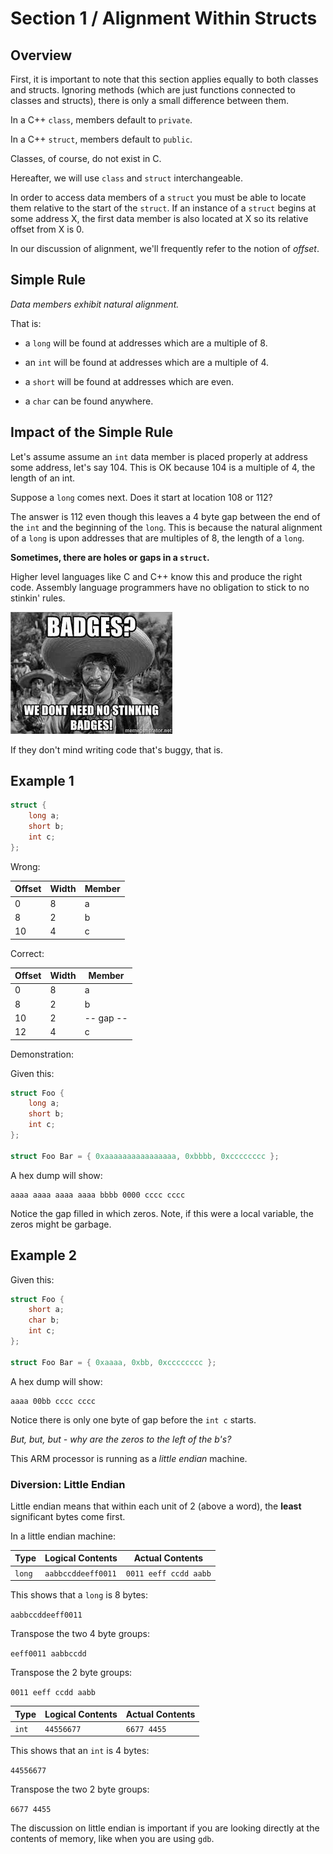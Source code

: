 # Section 1 / Alignment Within Structs

## Overview

First, it is important to note that this section applies equally to both classes and structs.
Ignoring methods (which are just functions connected to classes and structs), there is only
a small difference between them.

In a C++ `class`, members default to `private`.

In a C++ `struct`, members default to `public`.

Classes, of course, do not exist in C.

Hereafter, we will use `class` and `struct` interchangeable.

In order to access data members of a `struct` you must be able to locate them
relative to the start of the `struct`. If an instance of a `struct` begins at
some address X, the first data member is also located at X so its relative
offset from X is 0.

In our discussion of alignment, we'll frequently refer to the notion of *offset*.

## Simple Rule

*Data members exhibit natural alignment.*

That is:

* a `long` will be found at addresses which are a multiple of 8.

* an `int` will be found at addresses which are a multiple of 4.

* a `short` will be found at addresses which are even.

* a `char` can be found anywhere.

## Impact of the Simple Rule

Let's assume assume an `int` data member is placed properly at address
some address, let's say 104. This is OK because 104 is a multiple of 4,
the length of an int.

Suppose a `long` comes next. Does it start at location 108 or 112?

The answer is 112 even though this leaves a 4 byte gap between the
end of the `int` and the beginning of the `long`. This is because the
natural alignment of a `long` is upon addresses that are multiples of
8, the length of a `long`.

**Sometimes, there are holes or gaps in a `struct`.**

Higher level languages like C and C++ know this and produce the right
code. Assembly language programmers have no obligation to stick to no
stinkin' rules.

![badges](./badges.jpeg)

If they don't mind writing code that's buggy, that is.

## Example 1

```c
struct {
	long a;
	short b;
	int c;
};
```

Wrong:

| Offset | Width | Member |
| ------ | ----- | ------ |
| 0 | 8 | a |
| 8 | 2 | b |
| 10 | 4 | c |

Correct:

| Offset | Width | Member |
| ------ | ----- | ------ |
| 0 | 8 | a |
| 8 | 2 | b |
| 10 | 2 | -- gap -- |
| 12 | 4 | c |

Demonstration:

Given this:

```c
struct Foo {
	long a;
	short b;
	int c;
};

struct Foo Bar = { 0xaaaaaaaaaaaaaaaa, 0xbbbb, 0xcccccccc };
```

A hex dump will show:

```text
aaaa aaaa aaaa aaaa bbbb 0000 cccc cccc
```

Notice the gap filled in which zeros. Note, if this were a
local variable, the zeros might be garbage.

## Example 2

Given this:

```c
struct Foo {
	short a;
	char b;
	int c;
};

struct Foo Bar = { 0xaaaa, 0xbb, 0xcccccccc };
```

A hex dump will show:

```text
aaaa 00bb cccc cccc
```

Notice there is only one byte of gap before the `int c`
starts.

*But, but, but - why are the zeros to the left of the b's?*

This ARM processor is running as a *little endian* machine.

### Diversion: Little Endian

Little endian means that within each unit of 2 (above a word),
the **least** significant bytes come first.

In a little endian machine:

| Type | Logical Contents | Actual Contents |
| ---- | ---------------- | --------------- |
| `long` | `aabbccddeeff0011` | `0011 eeff ccdd aabb` |

This shows that a `long` is 8 bytes:

`aabbccddeeff0011`

Transpose the two 4 byte groups:

`eeff0011 aabbccdd`

Transpose the 2 byte groups:

`0011 eeff ccdd aabb`

| Type | Logical Contents | Actual Contents |
| ---- | ---------------- | --------------- |
| `int` | `44556677` | `6677 4455` |

This shows that an `int` is 4 bytes:

`44556677`

Transpose the two 2 byte groups:

`6677 4455`

The discussion on little endian is important if you are
looking directly at the contents of memory, like when you
are using `gdb`.

